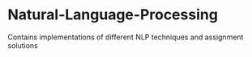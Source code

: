 # Natural-Language-Processing

Contains implementations of different NLP techniques and assignment solutions
